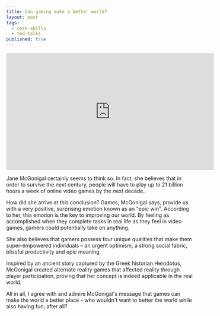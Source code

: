 ```yaml
---
title: Can gaming make a better world?
layout: post
tags:
  - core-skills
  - ted-talks
published: true
---
```


<div class="videoWrapper">
<iframe width="560" height="315" src="https://www.youtube.com/embed/dE1DuBesGYM" frameborder="0" allowfullscreen></iframe>
</div>

Jane McGonigal certainly seems to think so. In fact, she believes that in order to survive the next century, people will have to play up to 21 billion hours a week of online video games by the next decade. 

How did she arrive at this conclusion? Games, McGonigal says, provide us with a very positive, surprising emotion known as an "epic win". According to her, this emotion is the key to improving our world. By feeling as accomplished when they complete tasks in real life as they feel in video games, gamers could potentially take on anything.

She also believes that gamers possess four unique qualities that make them super-empowered individuals – an urgent optimism, a strong social fabric, blissful productivity and epic meaning.

Inspired by an ancient story captured by the Greek historian Herodotus, McGonigal created alternate reality games that affected reality through player participation, proving that her concept is indeed applicable in the real world.

All in all, I  agree with and admire McGonigal's message that games can make the world a better place – who wouldn't want to better the world while also having fun, after all?

